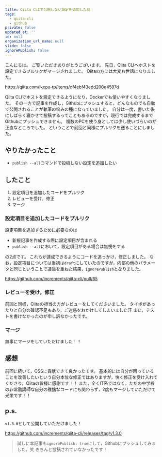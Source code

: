 ```yaml
---
title: Qiita CLIで公開しない設定を追加した話
tags:
  - qiita-cli
  - github
private: false
updated_at: ''
id: null
organization_url_name: null
slide: false
ignorePublish: false
---
```


こんにちは。
ご覧いただきありがとうございます。
先日，Qiita CLIへホストを設定できるプルリクがマージされました。
Qiitaの方には大変お世話になりました。

https://qiita.com/ikepu-tp/items/df4ebf43edd200e4597d

Qiita CLIでホストを設定できるようになり，Dockerでも使いやすくなりました。
その一方で記事を作成し，Githubにプッシュすると，どんなものでも自動で公開されることが執筆の悩みの種になっていました。
自分は一度，書いた後にしばらく寝かせて投稿するってこともあるのですが，現行では完成するまでGithubにプッシュできません。
複数のPCを使う身としては少し使いづらいのが正直なところでした。
ということで前回と同様にプルリクを送ることにしました。

## やりたかったこと

- `publish --all`コマンドで投稿しない設定を追加したい

## したこと

1. 設定項目を追加したコードをプルリク
2. レビューを受け，修正
3. マージ

### 設定項目を追加したコードをプルリク

設定項目を追加するために必要なのは

- 新規記事を作成する際に設定項目が含まれる
- `publish --all`において，設定項目がある場合は無視をする

の2点です。
これらが達成できるようにコードを追っかけ，修正しました。
なお，設定項目については当初は`draft`にしていたのですが，内部の他のパラメータと同じということで議論を重ねた結果，`ignorePublish`となりました。

https://github.com/increments/qiita-cli/pull/65

### レビューを受け，修正

前回と同様，Qiitaの担当の方がレビューをしてくださいました。
タイポがあったりと自分の確認不足もあり，ご迷惑をおかけしてしまいました汗
また，テストを書けなかったのが申し訳なかったです。

### マージ

無事にマージをしていただけました！！

## 感想

前回に続いて，OSSに貢献できて良かったです。
基本的には自分が困っていることを改善したいという自分本位な修正ではありますが，快く修正を受け入れてくださり，Qiitaの皆様に感謝です！！
また，全くIT系ではなく，ただの中学校の非常勤講師な自分の稚拙なコードにも関わらず，2度もマージしていただけて光栄です！！

## p.s.

`v1.3.0`として公開していただけました！

https://github.com/increments/qiita-cli/releases/tag/v1.3.0

> 試しに本記事も`ignorePublish: true`にして，Githubにプッシュしてみました。笑
> きちんと投稿されていなかったです！
